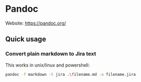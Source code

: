 # Pandoc

Website: https://pandoc.org/

## Quick usage

### Convert plain markdown to Jira text

This works in unix/linux and powershell:

```sh
pandoc -f markdown -t jira .\filename.md -o filename.jira
```
